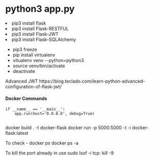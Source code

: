 # python3 app.py
<li>pip3 install flask</li>
<li>pip3 install Flask-RESTFUL</li>
<li>pip3 install Flask-JWT</li>
<li>pip3 install Flask-SQLAlchemy</li>
<ul>
<li>pip3 freeze</li>
<li>pip install virtualenv</li>
  <li>vitualenv venv --python=python3 </li>
  <li> source venv/bin/activate </li>
  <li> deactivate </li>
</ul>
<p>Advanced JWT https://blog.teclado.com/learn-python-advanced-configuration-of-flask-jwt/ </p>

#### Docker Commands
```
if __name__ == '__main__':
    app.run(host='0.0.0.0', debug=True)
    
```
docker build . -t docker-flask
docker run -p 5000:5000 -t -i docker-flask:latest

To check -
docker ps
docker ps -a

To kill the port already in use
sudo lsof -i tcp:<port number>
kill -9 <pid>
